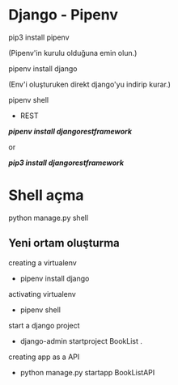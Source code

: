 # Django - Pipenv

pip3 install pipenv

(Pipenv'in kurulu olduğuna emin olun.)

pipenv install django

(Env'i oluşturuken direkt django'yu indirip kurar.)

pipenv shell

* REST 

***pipenv install djangorestframework***

or

***pip3 install djangorestframework***

# Shell açma

python manage.py shell

## Yeni ortam oluşturma ##

creating a virtualenv

- pipenv install django

activating virtualenv

- pipenv shell

start a django project

- django-admin startproject BookList .

creating app as a API 

- python manage.py startapp BookListAPI